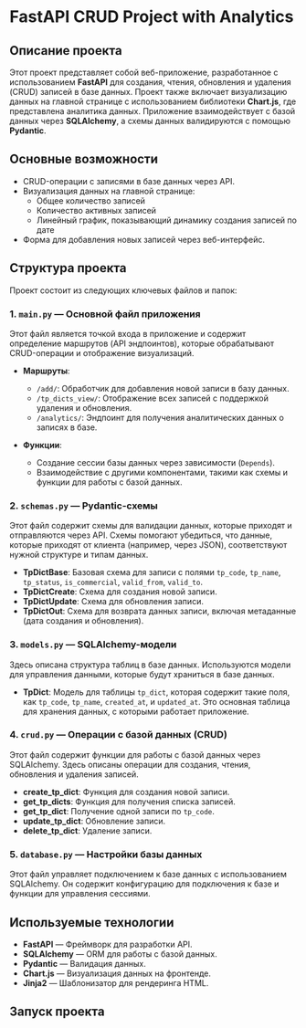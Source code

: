 # FastAPI CRUD Project with Analytics

## Описание проекта

Этот проект представляет собой веб-приложение, разработанное с использованием **FastAPI** для создания, чтения, обновления и удаления (CRUD) записей в базе данных. Проект также включает визуализацию данных на главной странице с использованием библиотеки **Chart.js**, где представлена аналитика данных. Приложение взаимодействует с базой данных через **SQLAlchemy**, а схемы данных валидируются с помощью **Pydantic**.

## Основные возможности

- CRUD-операции с записями в базе данных через API.
- Визуализация данных на главной странице:
  - Общее количество записей
  - Количество активных записей
  - Линейный график, показывающий динамику создания записей по дате
- Форма для добавления новых записей через веб-интерфейс.

## Структура проекта

Проект состоит из следующих ключевых файлов и папок:

### 1. `main.py` — Основной файл приложения
Этот файл является точкой входа в приложение и содержит определение маршрутов (API эндпоинтов), которые обрабатывают CRUD-операции и отображение визуализаций.

- **Маршруты**:
  - `/add/`: Обработчик для добавления новой записи в базу данных.
  - `/tp_dicts_view/`: Отображение всех записей с поддержкой удаления и обновления.
  - `/analytics/`: Эндпоинт для получения аналитических данных о записях в базе.
  
- **Функции**:
  - Создание сессии базы данных через зависимости (`Depends`).
  - Взаимодействие с другими компонентами, такими как схемы и функции для работы с базой данных.

### 2. `schemas.py` — Pydantic-схемы
Этот файл содержит схемы для валидации данных, которые приходят и отправляются через API. Схемы помогают убедиться, что данные, которые приходят от клиента (например, через JSON), соответствуют нужной структуре и типам данных.

- **TpDictBase**: Базовая схема для записи с полями `tp_code`, `tp_name`, `tp_status`, `is_commercial`, `valid_from`, `valid_to`.
- **TpDictCreate**: Схема для создания новой записи.
- **TpDictUpdate**: Схема для обновления записи.
- **TpDictOut**: Схема для возврата данных записи, включая метаданные (дата создания и обновления).

### 3. `models.py` — SQLAlchemy-модели
Здесь описана структура таблиц в базе данных. Используются модели для управления данными, которые будут храниться в базе данных.

- **TpDict**: Модель для таблицы `tp_dict`, которая содержит такие поля, как `tp_code`, `tp_name`, `created_at`, и `updated_at`. Это основная таблица для хранения данных, с которыми работает приложение.

### 4. `crud.py` — Операции с базой данных (CRUD)
Этот файл содержит функции для работы с базой данных через SQLAlchemy. Здесь описаны операции для создания, чтения, обновления и удаления записей.

- **create_tp_dict**: Функция для создания новой записи.
- **get_tp_dicts**: Функция для получения списка записей.
- **get_tp_dict**: Получение одной записи по `tp_code`.
- **update_tp_dict**: Обновление записи.
- **delete_tp_dict**: Удаление записи.

### 5. `database.py` — Настройки базы данных
Этот файл управляет подключением к базе данных с использованием SQLAlchemy. Он содержит конфигурацию для подключения к базе и функции для управления сессиями.

## Используемые технологии

- **FastAPI** — Фреймворк для разработки API.
- **SQLAlchemy** — ORM для работы с базой данных.
- **Pydantic** — Валидация данных.
- **Chart.js** — Визуализация данных на фронтенде.
- **Jinja2** — Шаблонизатор для рендеринга HTML.

## Запуск проекта

